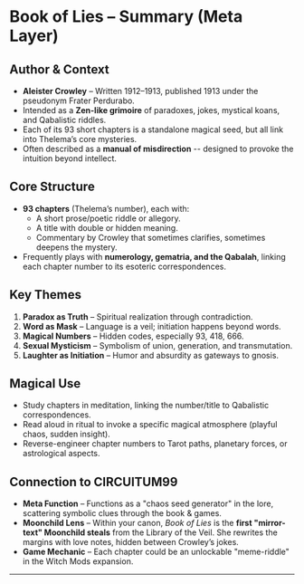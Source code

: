 # Book of Lies – Summary (Meta Layer)

## Author & Context
- **Aleister Crowley** – Written 1912–1913, published 1913 under the pseudonym Frater Perdurabo.
- Intended as a **Zen-like grimoire** of paradoxes, jokes, mystical koans, and Qabalistic riddles.
- Each of its 93 short chapters is a standalone magical seed, but all link into Thelema’s core mysteries.
- Often described as a **manual of misdirection** -- designed to provoke the intuition beyond intellect.

## Core Structure
- **93 chapters** (Thelema’s number), each with:
  - A short prose/poetic riddle or allegory.
  - A title with double or hidden meaning.
  - Commentary by Crowley that sometimes clarifies, sometimes deepens the mystery.
- Frequently plays with **numerology, gematria, and the Qabalah**, linking each chapter number to its esoteric correspondences.

## Key Themes
1. **Paradox as Truth** – Spiritual realization through contradiction.
2. **Word as Mask** – Language is a veil; initiation happens beyond words.
3. **Magical Numbers** – Hidden codes, especially 93, 418, 666.
4. **Sexual Mysticism** – Symbolism of union, generation, and transmutation.
5. **Laughter as Initiation** – Humor and absurdity as gateways to gnosis.

## Magical Use
- Study chapters in meditation, linking the number/title to Qabalistic correspondences.
- Read aloud in ritual to invoke a specific magical atmosphere (playful chaos, sudden insight).
- Reverse-engineer chapter numbers to Tarot paths, planetary forces, or astrological aspects.

## Connection to CIRCUITUM99
- **Meta Function** – Functions as a "chaos seed generator" in the lore, scattering symbolic clues through the book & games.
- **Moonchild Lens** – Within your canon, *Book of Lies* is the **first "mirror-text" Moonchild steals** from the Library of the Veil. She rewrites the margins with love notes, hidden between Crowley’s jokes.
- **Game Mechanic** – Each chapter could be an unlockable "meme-riddle" in the Witch Mods expansion.

---